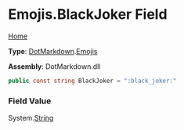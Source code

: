# Emojis\.BlackJoker Field

[Home](../../../README.md)

**Type**: [DotMarkdown](../../README.md)\.[Emojis](../README.md)

**Assembly**: DotMarkdown\.dll

```csharp
public const string BlackJoker = ":black_joker:"
```

### Field Value

System\.[String](https://docs.microsoft.com/en-us/dotnet/api/system.string)